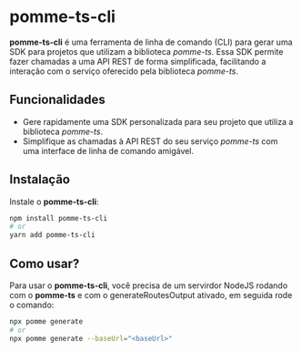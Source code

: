 # pomme-ts-cli


**pomme-ts-cli** é uma ferramenta de linha de comando (CLI) para gerar uma SDK para projetos que utilizam a biblioteca *pomme-ts*. Essa SDK permite fazer chamadas a uma API REST de forma simplificada, facilitando a interação com o serviço oferecido pela biblioteca *pomme-ts*.

## Funcionalidades

- Gere rapidamente uma SDK personalizada para seu projeto que utiliza a biblioteca *pomme-ts*.
- Simplifique as chamadas à API REST do seu serviço *pomme-ts* com uma interface de linha de comando amigável.

## Instalação

Instale o **pomme-ts-cli**:

```bash
npm install pomme-ts-cli
# or
yarn add pomme-ts-cli
```

## Como usar?

Para usar o **pomme-ts-cli**, você precisa de um servirdor NodeJS rodando com o **pomme-ts** e com o generateRoutesOutput ativado, em seguida rode o comando:

```bash
npx pomme generate
# or
npx pomme generate --baseUrl="<baseUrl>"
```